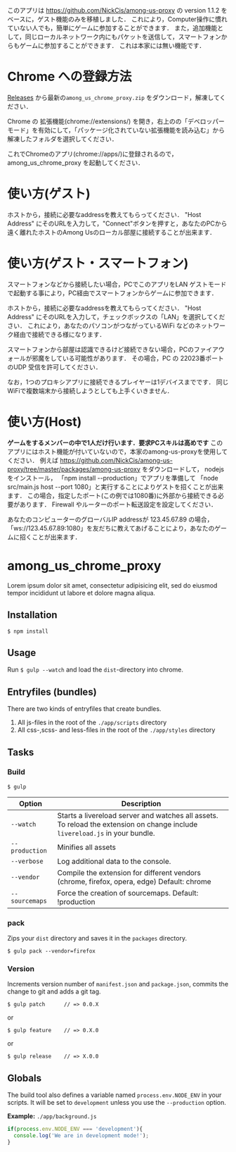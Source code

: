 このアプリは https://github.com/NickCis/among-us-proxy の version 1.1.2 をベースに，ゲスト機能のみを移植しました．
これにより，Computer操作に慣れていない人でも，簡単にゲームに参加することができます．
また，追加機能として，同じローカルネットワーク内にもパケットを送信して，スマートフォンからもゲームに参加することができます．
これは本家には無い機能です．

# Chrome への登録方法
[Releases](https://github.com/TumoiYorozu/among_us_chrome_proxy/releases) から最新の`among_us_chrome_proxy.zip` をダウンロード，解凍してください．

Chrome の 拡張機能(chrome://extensions/) を開き，右上のの「デベロッパー モード」を有効にして，「パッケージ化されていない拡張機能を読み込む」から解凍したフォルダを選択してください．

これでChromeのアプリ(chrome://apps/)に登録されるので，among_us_chrome_proxy を起動してください．

# 使い方(ゲスト)
ホストから，接続に必要なaddressを教えてもらってください．
"Host Address" にそのURLを入力して，"Connect"ボタンを押すと，あなたのPCから遠く離れたホストのAmong Usのローカル部屋に接続することが出来ます．

# 使い方(ゲスト・スマートフォン)
スマートフォンなどから接続したい場合，PCでこのアプリをLAN ゲストモードで起動する事により，PC経由でスマートフォンからゲームに参加できます．

ホストから，接続に必要なaddressを教えてもらってください．
"Host Address" にそのURLを入力して，チェックボックスの「LAN」を選択してください．
これにより，あなたのパソコンがつながっているWiFi などのネットワーク経由で接続できる様になります．

スマートフォンから部屋は認識できるけど接続できない場合，PCのファイアウォールが邪魔をしている可能性があります．
その場合，PC の 22023番ポートのUDP 受信を許可してください．

なお，1つのプロキシアプリに接続できるプレイヤーは1デバイスまでです． 同じWiFiで複数端末から接続しようとしても上手くいきません．




# 使い方(Host)
**ゲームをするメンバーの中で1人だけ行います．要求PCスキルは高めです**
このアプリにはホスト機能が付いていないので，本家のamong-us-proxyを使用してください．
例えば
https://github.com/NickCis/among-us-proxy/tree/master/packages/among-us-proxy
をダウンロードして， nodejs をインストール，
「npm install --production」でアプリを準備して
「node src/main.js host --port 1080」と実行することによりゲストを招くことが出来ます．
この場合，指定したポート(この例では1080番)に外部から接続できる必要があります．
Firewall やルーターのポート転送設定を設定してください．

あなたのコンピューターのグローバルIP addressが 123.45.67.89 の場合，
「ws://123.45.67.89:1080」を友だちに教えてあげることにより，あなたのゲームに招くことが出来ます．




# among_us_chrome_proxy

Lorem ipsum dolor sit amet, consectetur adipisicing elit, sed do eiusmod tempor incididunt ut labore et dolore magna aliqua.

## Installation

	$ npm install

## Usage

Run `$ gulp --watch` and load the `dist`-directory into chrome.

## Entryfiles (bundles)

There are two kinds of entryfiles that create bundles.

1. All js-files in the root of the `./app/scripts` directory
2. All css-,scss- and less-files in the root of the `./app/styles` directory

## Tasks

### Build

    $ gulp


| Option         | Description                                                                                                                                           |
|----------------|-------------------------------------------------------------------------------------------------------------------------------------------------------|
| `--watch`      | Starts a livereload server and watches all assets. <br>To reload the extension on change include `livereload.js` in your bundle.                      |
| `--production` | Minifies all assets                                                                                                                                   |
| `--verbose`    | Log additional data to the console.                                                                                                                   |
| `--vendor`     | Compile the extension for different vendors (chrome, firefox, opera, edge)  Default: chrome                                                                 |
| `--sourcemaps` | Force the creation of sourcemaps. Default: !production                                                                                                |


### pack

Zips your `dist` directory and saves it in the `packages` directory.

    $ gulp pack --vendor=firefox

### Version

Increments version number of `manifest.json` and `package.json`,
commits the change to git and adds a git tag.


    $ gulp patch      // => 0.0.X

or

    $ gulp feature    // => 0.X.0

or

    $ gulp release    // => X.0.0


## Globals

The build tool also defines a variable named `process.env.NODE_ENV` in your scripts. It will be set to `development` unless you use the `--production` option.


**Example:** `./app/background.js`

```javascript
if(process.env.NODE_ENV === 'development'){
  console.log('We are in development mode!');
}
```






